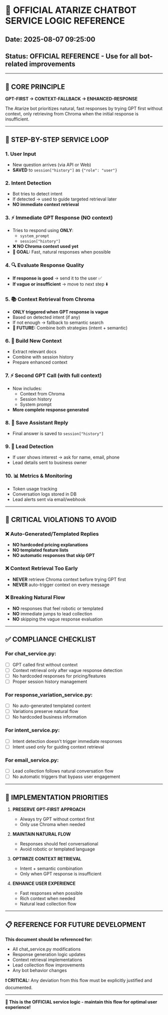 # 🔄 OFFICIAL ATARIZE CHATBOT SERVICE LOGIC REFERENCE
## Date: 2025-08-07 09:25:00
## Status: OFFICIAL REFERENCE - Use for all bot-related improvements

---

## **🎯 CORE PRINCIPLE**
**GPT-FIRST → CONTEXT-FALLBACK → ENHANCED-RESPONSE**

The Atarize bot prioritizes natural, fast responses by trying GPT first without context, only retrieving from Chroma when the initial response is insufficient.

---

## **🔄 STEP-BY-STEP SERVICE LOOP**

### **1. User Input**
- New question arrives (via API or Web)
- **SAVED** to `session["history"]` as `{"role": "user"}`

### **2. Intent Detection**
- Bot tries to detect intent
- If detected → used to guide targeted retrieval later
- **NO immediate context retrieval**

### **3. ⚡ Immediate GPT Response (NO context)**
- Tries to respond using **ONLY**:
  - `system_prompt`
  - `session["history"]`
- **❌ NO Chroma context used yet**
- **🎯 GOAL:** Fast, natural responses when possible

### **4. 🔍 Evaluate Response Quality**
- **If response is good** → send it to the user ✅
- **If vague or insufficient** → move to next step ⬇️

### **5. 📚 Context Retrieval from Chroma**
- **ONLY triggered when GPT response is vague**
- Based on detected intent (if any)
- If not enough → fallback to semantic search
- **🔧 FUTURE:** Combine both strategies (intent + semantic)

### **6. 🔧 Build New Context**
- Extract relevant docs
- Combine with session history
- Prepare enhanced context

### **7. ⚡ Second GPT Call (with full context)**
- Now includes:
  - Context from Chroma
  - Session history
  - System prompt
- **More complete response generated**

### **8. 💾 Save Assistant Reply**
- Final answer is saved to `session["history"]`

### **9. 🎯 Lead Detection**
- If user shows interest → ask for name, email, phone
- Lead details sent to business owner

### **10. 📊 Metrics & Monitoring**
- Token usage tracking
- Conversation logs stored in DB
- Lead alerts sent via email/webhook

---

## **🚫 CRITICAL VIOLATIONS TO AVOID**

### **❌ Auto-Generated/Templated Replies**
- **NO hardcoded pricing explanations**
- **NO templated feature lists**
- **NO automatic responses that skip GPT**

### **❌ Context Retrieval Too Early**
- **NEVER** retrieve Chroma context before trying GPT first
- **NEVER** auto-trigger context on every message

### **❌ Breaking Natural Flow**
- **NO** responses that feel robotic or templated
- **NO** immediate jumps to lead collection
- **NO** skipping the vague response evaluation

---

## **✅ COMPLIANCE CHECKLIST**

### **For chat_service.py:**
- [ ] GPT called first without context
- [ ] Context retrieval only after vague response detection
- [ ] No hardcoded responses for pricing/features
- [ ] Proper session history management

### **For response_variation_service.py:**
- [ ] No auto-generated templated content
- [ ] Variations preserve natural flow
- [ ] No hardcoded business information

### **For intent_service.py:**
- [ ] Intent detection doesn't trigger immediate responses
- [ ] Intent used only for guiding context retrieval

### **For email_service.py:**
- [ ] Lead collection follows natural conversation flow
- [ ] No automatic triggers that bypass user engagement

---

## **🎯 IMPLEMENTATION PRIORITIES**

1. **PRESERVE GPT-FIRST APPROACH**
   - Always try GPT without context first
   - Only use Chroma when needed

2. **MAINTAIN NATURAL FLOW**
   - Responses should feel conversational
   - Avoid robotic or templated language

3. **OPTIMIZE CONTEXT RETRIEVAL**
   - Intent + semantic combination
   - Only when GPT response is insufficient

4. **ENHANCE USER EXPERIENCE**
   - Fast responses when possible
   - Rich context when needed
   - Natural lead collection flow

---

## **📋 REFERENCE FOR FUTURE DEVELOPMENT**

**This document should be referenced for:**
- All chat_service.py modifications
- Response generation logic updates
- Context retrieval implementations
- Lead collection flow improvements
- Any bot behavior changes

**❗ CRITICAL:** Any deviation from this flow must be explicitly justified and documented.

---

**🔄 This is the OFFICIAL service logic - maintain this flow for optimal user experience!**